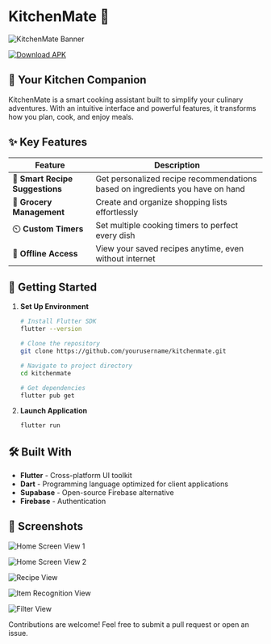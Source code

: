 # KitchenMate 🍳

![KitchenMate Banner](https://github.com/ninadgns/Android-Project-Pink-Flag/blob/main/assets/forReadme/image-removebg-preview.png)

[![Download APK](https://img.shields.io/badge/Download-APK-blue?style=for-the-badge&logo=android)](https://drive.google.com/file/d/1ZzdfqrSSMJHPd8nSxXcUE2c-dfk8nNna/view?usp=sharing)


## 📱 Your Kitchen Companion

KitchenMate is a smart cooking assistant built to simplify your culinary adventures. With an intuitive interface and powerful features, it transforms how you plan, cook, and enjoy meals.

## ✨ Key Features

| Feature | Description |
|---------|-------------|
| 🥕 **Smart Recipe Suggestions** | Get personalized recipe recommendations based on ingredients you have on hand |
| 🛒 **Grocery Management** | Create and organize shopping lists effortlessly |
| ⏲️ **Custom Timers** | Set multiple cooking timers to perfect every dish |
| 📴 **Offline Access** | View your saved recipes anytime, even without internet |

## 🚀 Getting Started

1. **Set Up Environment**
     ```bash
     # Install Flutter SDK
     flutter --version
     
     # Clone the repository
     git clone https://github.com/yourusername/kitchenmate.git
     
     # Navigate to project directory
     cd kitchenmate
     
     # Get dependencies
     flutter pub get
     ```

2. **Launch Application**
     ```bash
     flutter run
     ```

## 🛠️ Built With

- **Flutter** - Cross-platform UI toolkit
- **Dart** - Programming language optimized for client applications
- **Supabase** - Open-source Firebase alternative
- **Firebase** - Authentication

## 📸 Screenshots

![Home Screen View 1](https://github.com/ninadgns/Android-Project-Pink-Flag/blob/main/assets/forReadme/Pasted%20image.png)

![Home Screen View 2](https://github.com/ninadgns/Android-Project-Pink-Flag/blob/main/assets/forReadme/Pasted%20image%20(2).png)

![Recipe View](https://github.com/ninadgns/Android-Project-Pink-Flag/blob/main/assets/forReadme/Pasted%20image%20(3).png)

![Item Recognition View](https://github.com/ninadgns/Android-Project-Pink-Flag/blob/main/assets/forReadme/Pasted%20image%20(4).png)

![Filter View](https://github.com/ninadgns/Android-Project-Pink-Flag/blob/main/assets/forReadme/Pasted%20image%20(5).png)



Contributions are welcome! Feel free to submit a pull request or open an issue.
